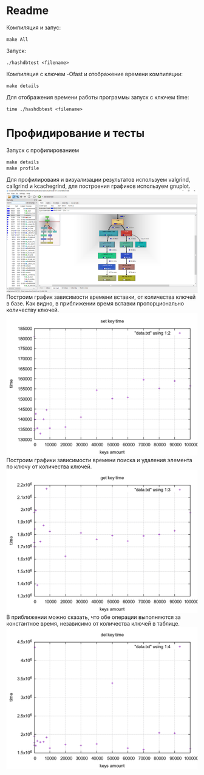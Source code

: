 # Readme
Компиляция и запус:
```
make All
```
Запуск:
```
./hashdbtest <filename>
```
Компиляция с ключем -Ofast и отображение времени компиляции:
```
make details
```
Для отображения времени работы программы запуск с ключем time:
```
time ./hashdbtest <filename>
```

# Профидирование и тесты
Запуск с профилированием
```
make details
make profile
```
Для профилироваия и визуализации результатов используем valgrind, callgrind и kcachegrind, для построения графиков используем gnuplot.
![Профилирование](\pictures\testing.png)
Построим график зависимости времени вставки, от количества ключей в базе. Как видно, в приближении время вставки пропорционально количеству ключей.
![График 1](\pictures\plot1.jpg)
Построим графики зависимости времени поиска и удаления элемента по ключу от количества ключей.
![График 2](\pictures\plot2.jpg)
В приближении можно сказать, что обе операции выполняются за константное время, независимо от количества ключей в таблице.
![График 3](\pictures\plot3.jpg)